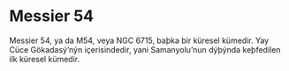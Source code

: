 # Messier 54

Messier 54, ya da M54, veya NGC 6715, baþka bir küresel kümedir. Yay Cüce
Gökadasý’nýn içerisindedir, yani Samanyolu’nun dýþýnda keþfedilen ilk küresel
kümedir.
